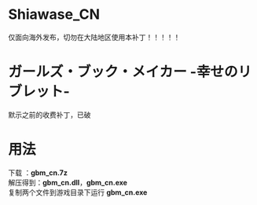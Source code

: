 # Shiawase_CN
仅面向海外发布，切勿在大陆地区使用本补丁！！！！！
# ガールズ・ブック・メイカー -幸せのリブレット-
默示之前的收费补丁，已破
# 用法
下载 ：**gbm_cn.7z**  
解压得到：**gbm_cn.dll**，**gbm_cn.exe**  
复制两个文件到游戏目录下运行 **gbm_cn.exe**
